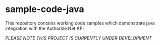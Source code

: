 # sample-code-java
This repository contains working code samples which demonstrate java integration with the Authorize.Net API

*PLEASE NOTE THIS PROJECT IS CURRENTLY UNDER DEVELOPMENT*
